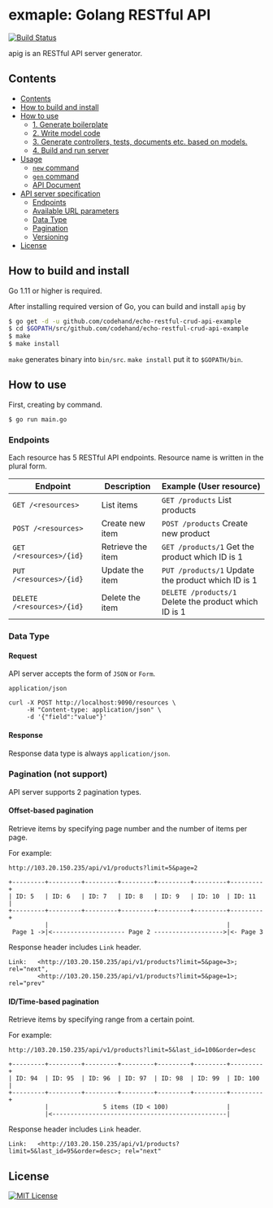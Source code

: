 # exmaple: Golang RESTful API 
[![Build Status](https://travis-ci.org/codehand/echo-restful-crud-api-example.svg?branch=master)](https://travis-ci.org/codehand/echo-restful-crud-api-example)

apig is an RESTful API server generator.

## Contents

* [Contents](#contents)
* [How to build and install](#how-to-build-and-install)
* [How to use](#how-to-use)
  + [1. Generate boilerplate](#1-generate-boilerplate)
  + [2. Write model code](#2-write-model-code)
  + [3. Generate controllers, tests, documents etc. based on models.](#3-generate-controllers-tests-documents-etc-based-on-models)
  + [4. Build and run server](#4-build-and-run-server)
* [Usage](#usage)
  + [`new` command](#new-command)
  + [`gen` command](#gen-command)
  + [API Document](#api-document)
* [API server specification](#api-server-specification)
  + [Endpoints](#endpoints)
  + [Available URL parameters](#available-url-parameters)
  + [Data Type](#data-type)
  + [Pagination](#pagination)
  + [Versioning](#versioning)
* [License](#license)

## How to build and install

Go 1.11 or higher is required.

After installing required version of Go, you can build and install `apig` by

```bash
$ go get -d -u github.com/codehand/echo-restful-crud-api-example
$ cd $GOPATH/src/github.com/codehand/echo-restful-crud-api-example
$ make
$ make install
```

`make` generates binary into `bin/src`.
`make install` put it to `$GOPATH/bin`.

## How to use

First, creating by  command.

```
$ go run main.go
```
### Endpoints

Each resource has 5 RESTful API endpoints.
Resource name is written in the plural form.

|Endpoint|Description|Example (User resource)|
|--------|-----------|-------|
|`GET /<resources>`|List items|`GET /products` List products|
|`POST /<resources>`|Create new item|`POST /products` Create new product|
|`GET /<resources>/{id}`|Retrieve the item|`GET /products/1` Get the product which ID is 1|
|`PUT /<resources>/{id}`|Update the item|`PUT /products/1` Update the product which ID is 1|
|`DELETE /<resources>/{id}`|Delete the item|`DELETE /products/1` Delete the product which ID is 1|

### Data Type

#### Request

API server accepts the form of `JSON` or `Form`.

`application/json`

```
curl -X POST http://localhost:9090/resources \
     -H "Content-type: application/json" \
     -d '{"field":"value"}'
```


#### Response

Response data type is always `application/json`.

### Pagination (not support)

API server supports 2 pagination types.

#### Offset-based pagination

Retrieve items by specifying page number and the number of items per page.

For example:

```
http://103.20.150.235/api/v1/products?limit=5&page=2
```

```
+---------+---------+---------+---------+---------+---------+---------+
| ID: 5   | ID: 6   | ID: 7   | ID: 8   | ID: 9   | ID: 10  | ID: 11  |
+---------+---------+---------+---------+---------+---------+---------+
          |                                                 |
 Page 1 ->|<-------------------- Page 2 ------------------->|<- Page 3
```

Response header includes `Link` header.

```
Link:   <http://103.20.150.235/api/v1/products?limit=5&page=3>; rel="next",
        <http://103.20.150.235/api/v1/products?limit=5&page=1>; rel="prev"
```

#### ID/Time-based pagination

Retrieve items by specifying range from a certain point.

For example:

```
http://103.20.150.235/api/v1/products?limit=5&last_id=100&order=desc
```

```
+---------+---------+---------+---------+---------+---------+---------+
| ID: 94  | ID: 95  | ID: 96  | ID: 97  | ID: 98  | ID: 99  | ID: 100 |
+---------+---------+---------+---------+---------+---------+---------+
          |               5 items (ID < 100)                |
          |<------------------------------------------------|
```

Response header includes `Link` header.

```
Link:   <http://103.20.150.235/api/v1/products?limit=5&last_id=95&order=desc>; rel="next"
```

## License
[![MIT License](http://img.shields.io/badge/license-MIT-blue.svg?style=flat)](LICENSE)